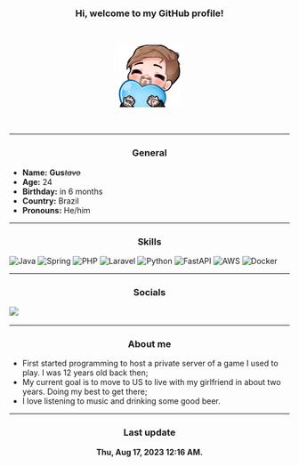 <h3 align="center">Hi, welcome to my GitHub profile!</h3>
<br />
<p align="center">
    <img src="gus-hug.png" />
</p>

<br />
<hr />
<h3 align="center">General</h3>

- **Name:** **Gus**_~~tavo~~_
- **Age:** 24
- **Birthday:** in 6 months
- **Country:** Brazil
- **Pronouns:** He/him


<hr />
<h3 align="center">Skills</h3>

![Java](https://img.shields.io/badge/java-%23ED8B00.svg?style=for-the-badge&logo=openjdk&logoColor=white)
![Spring](https://img.shields.io/badge/spring-%236DB33F.svg?style=for-the-badge&logo=spring&logoColor=white)
![PHP](https://img.shields.io/badge/php-%23777BB4.svg?style=for-the-badge&logo=php&logoColor=white)
![Laravel](https://img.shields.io/badge/laravel-%23FF2D20.svg?style=for-the-badge&logo=laravel&logoColor=white)
![Python](https://img.shields.io/badge/python-3670A0?style=for-the-badge&logo=python&logoColor=ffdd54)
![FastAPI](https://img.shields.io/badge/FastAPI-005571?style=for-the-badge&logo=fastapi)
![AWS](https://img.shields.io/badge/AWS-%23FF9900.svg?style=for-the-badge&logo=amazon-aws&logoColor=white)
![Docker](https://img.shields.io/badge/docker-%230db7ed.svg?style=for-the-badge&logo=docker&logoColor=white)

<hr />
<h3 align="center">Socials</h3>

<a href="https://www.linkedin.com/in/gustavolei/">
    <img src="https://img.shields.io/badge/linkedin-%230077B5.svg?style=for-the-badge&logo=linkedin&logoColor=white" />
</a>


<hr />
<h3 align="center">
    About me
</h3>

- First started programming to host a private server of a game I used to play. I was 12 years old back then;
- My current goal is to move to US to live with my girlfriend in about two years. Doing my best to get there;
- I love listening to music and drinking some good beer.

<hr />
<h3 align="center">
    Last update
</h3>
<p align="center">
    <b>Thu, Aug 17, 2023 12:16 AM.</b>
</p>